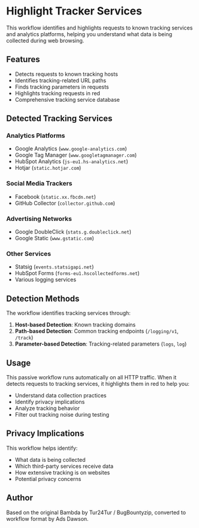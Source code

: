 # Highlight Tracker Services

This workflow identifies and highlights requests to known tracking services and analytics platforms, helping you understand what data is being collected during web browsing.

## Features

- Detects requests to known tracking hosts
- Identifies tracking-related URL paths
- Finds tracking parameters in requests
- Highlights tracking requests in red
- Comprehensive tracking service database

## Detected Tracking Services

### Analytics Platforms
- Google Analytics (`www.google-analytics.com`)
- Google Tag Manager (`www.googletagmanager.com`)
- HubSpot Analytics (`js-eu1.hs-analytics.net`)
- Hotjar (`static.hotjar.com`)

### Social Media Trackers
- Facebook (`static.xx.fbcdn.net`)
- GitHub Collector (`collector.github.com`)

### Advertising Networks
- Google DoubleClick (`stats.g.doubleclick.net`)
- Google Static (`www.gstatic.com`)

### Other Services
- Statsig (`events.statsigapi.net`)
- HubSpot Forms (`forms-eu1.hscollectedforms.net`)
- Various logging services

## Detection Methods

The workflow identifies tracking services through:

1. **Host-based Detection**: Known tracking domains
2. **Path-based Detection**: Common tracking endpoints (`/logging/v1`, `/track`)
3. **Parameter-based Detection**: Tracking-related parameters (`logs`, `log`)

## Usage

This passive workflow runs automatically on all HTTP traffic. When it detects requests to tracking services, it highlights them in red to help you:

- Understand data collection practices
- Identify privacy implications
- Analyze tracking behavior
- Filter out tracking noise during testing

## Privacy Implications

This workflow helps identify:
- What data is being collected
- Which third-party services receive data
- How extensive tracking is on websites
- Potential privacy concerns

## Author

Based on the original Bambda by Tur24Tur / BugBountyzip, converted to workflow format by Ads Dawson.